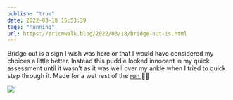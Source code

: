 ```yaml
---
publish: "true"
date: 2022-03-18 15:53:39
tags: "Running"
url: https://ericmwalk.blog/2022/03/18/bridge-out-is.html
---
```


Bridge out is a sign I wish was here or that I would have considered my choices a little better. Instead this puddle looked innocent in my quick assessment until it wasn’t as it was well over my ankle when I tried to quick step through it. Made for a wet rest of the [run ](http://www.strava.com/activities/6844006061)🤦‍♂️


![](https://ericmwalk.blog/uploads/2022/fb0a05c5d0.jpg)